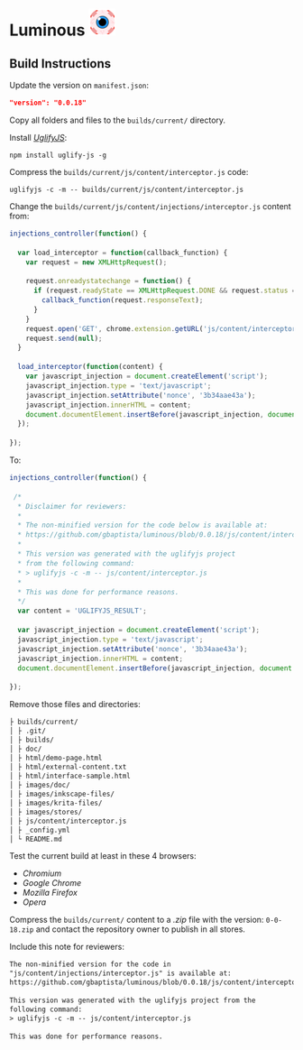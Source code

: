 # Luminous ![Icon](../images/icons/48.png)

## Build Instructions

Update the version on `manifest.json`:
```json
"version": "0.0.18"
```

Copy all folders and files to the `builds/current/` directory.

Install [*UglifyJS*](https://github.com/mishoo/UglifyJS):
```shell
npm install uglify-js -g
```

Compress the `builds/current/js/content/interceptor.js` code:
```shell
uglifyjs -c -m -- builds/current/js/content/interceptor.js
```

Change the `builds/current/js/content/injections/interceptor.js` content from:

```javascript
injections_controller(function() {

  var load_interceptor = function(callback_function) {
    var request = new XMLHttpRequest();

    request.onreadystatechange = function() {
      if (request.readyState == XMLHttpRequest.DONE && request.status == 200) {
        callback_function(request.responseText);
      }
    }
    request.open('GET', chrome.extension.getURL('js/content/interceptor.js'), true);
    request.send(null);
  }

  load_interceptor(function(content) {
    var javascript_injection = document.createElement('script');
    javascript_injection.type = 'text/javascript';
    javascript_injection.setAttribute('nonce', '3b34aae43a');
    javascript_injection.innerHTML = content;
    document.documentElement.insertBefore(javascript_injection, document.documentElement.firstChild);
  });

});
```

To:
```javascript
injections_controller(function() {

 /*
  * Disclaimer for reviewers:
  *
  * The non-minified version for the code below is available at:
  * https://github.com/gbaptista/luminous/blob/0.0.18/js/content/interceptor.js
  *
  * This version was generated with the uglifyjs project
  * from the following command:
  * > uglifyjs -c -m -- js/content/interceptor.js
  *
  * This was done for performance reasons.
  */
  var content = 'UGLIFYJS_RESULT';

  var javascript_injection = document.createElement('script');
  javascript_injection.type = 'text/javascript';
  javascript_injection.setAttribute('nonce', '3b34aae43a');
  javascript_injection.innerHTML = content;
  document.documentElement.insertBefore(javascript_injection, document.documentElement.firstChild);

});
```

Remove those files and directories:
```
├ builds/current/
│ ├ .git/
│ ├ builds/
│ ├ doc/
│ ├ html/demo-page.html
│ ├ html/external-content.txt
│ ├ html/interface-sample.html
│ ├ images/doc/
│ ├ images/inkscape-files/
│ ├ images/krita-files/
│ ├ images/stores/
│ ├ js/content/interceptor.js
│ ├ _config.yml
│ └ README.md
```

Test the current build at least in these 4 browsers:

- *Chromium*
- *Google Chrome*
- *Mozilla Firefox*
- *Opera*

Compress the `builds/current/` content to a *.zip* file with the version: `0-0-18.zip` and contact the repository owner to publish in all stores.

Include this note for reviewers:
```
The non-minified version for the code in "js/content/injections/interceptor.js" is available at: https://github.com/gbaptista/luminous/blob/0.0.18/js/content/interceptor.js

This version was generated with the uglifyjs project from the following command:
> uglifyjs -c -m -- js/content/interceptor.js

This was done for performance reasons.
```
